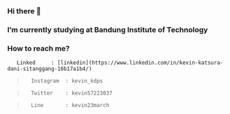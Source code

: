 ### Hi there 👋

###  I’m currently studying at Bandung Institute of Technology
###  How to reach me?
       Linked     : [linkedin](https://www.linkedin.com/in/kevin-katsura-dani-sitanggang-16b17a1b4/)

>       Instagram  : kevin_kdps

>       Twitter    : kevin57223037

>       Line       : kevin23march
<!--
**kevinkatsura/kevinkatsura** is a ✨ _special_ ✨ repository because its `README.md` (this file) appears on your GitHub profile.

Here are some ideas to get you started:

- 🌱 I’m currently learning Web Development 
- 👯 I’m looking to collaborate on ...
- 🤔 I’m looking for help with ...
- 💬 Ask me about ...
- 📫 How to reach me: ...
- 😄 Pronouns: ...
- ⚡ Fun fact: ...
-->
